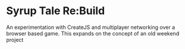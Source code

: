 Syrup Tale Re:Build
=======================================================================

An experimentation with CreateJS and multiplayer networking over a browser based game. This expands
on the concept of an old weekend project
